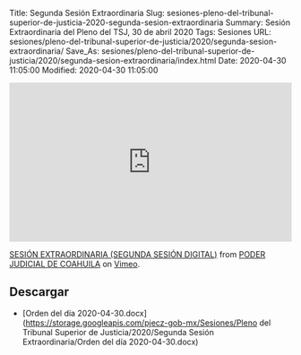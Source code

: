 Title: Segunda Sesión Extraordinaria
Slug: sesiones-pleno-del-tribunal-superior-de-justicia-2020-segunda-sesion-extraordinaria
Summary: Sesión Extraordinaria del Pleno del TSJ, 30 de abril 2020
Tags: Sesiones
URL: sesiones/pleno-del-tribunal-superior-de-justicia/2020/segunda-sesion-extraordinaria/
Save_As: sesiones/pleno-del-tribunal-superior-de-justicia/2020/segunda-sesion-extraordinaria/index.html
Date: 2020-04-30 11:05:00
Modified: 2020-04-30 11:05:00


<div style="padding:56.25% 0 0 0;position:relative;"><iframe src="https://player.vimeo.com/video/413403112" style="position:absolute;top:0;left:0;width:100%;height:100%;" frameborder="0" allow="autoplay; fullscreen" allowfullscreen></iframe></div><script src="https://player.vimeo.com/api/player.js"></script>
<p><a href="https://vimeo.com/413403112">SESI&Oacute;N EXTRAORDINARIA (SEGUNDA SESI&Oacute;N DIGITAL)</a> from <a href="https://vimeo.com/user103229504">PODER JUDICIAL DE COAHUILA</a> on <a href="https://vimeo.com">Vimeo</a>.</p>



## Descargar


* [Orden del día 2020-04-30.docx](https://storage.googleapis.com/pjecz-gob-mx/Sesiones/Pleno del Tribunal Superior de Justicia/2020/Segunda Sesión Extraordinaria/Orden del día 2020-04-30.docx)


